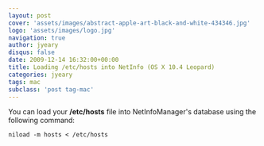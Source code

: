 ```yaml
---
layout: post
cover: 'assets/images/abstract-apple-art-black-and-white-434346.jpg'
logo: 'assets/images/logo.jpg'
navigation: true
author: jyeary
disqus: false
date: 2009-12-14 16:32:00+00:00
title: Loading /etc/hosts into NetInfo (OS X 10.4 Leopard)
categories: jyeary
tags: mac
subclass: 'post tag-mac'
---
```

You can load your **/etc/hosts** file into NetInfoManager's database using the following command:  
```
niload -m hosts < /etc/hosts
```